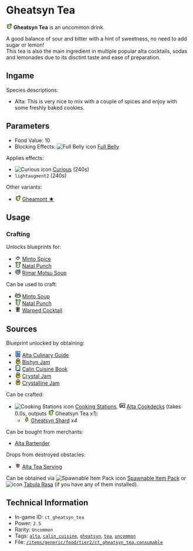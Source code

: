 # Gheatsyn Tea

<img src="https://raw.githubusercontent.com/Ceterai/Enternia/main/items/generic/food/tier2/ct_gheatsyn_tea.png" alt="Gheatsyn Tea icon" loading="lazy" width="auto" height="16px"/> **Gheatsyn Tea** is an uncommon drink.

A good balance of sour and bitter with a hint of sweetness, no need to add sugar or lemon!  
This tea is also the main ingredient in multiple popular alta cocktails, sodas and lemonades due to its disctint taste and ease of preparation.

## Ingame

Species descriptions:

- Alta: This is very nice to mix with a couple of spices and enjoy with some freshly baked cookies.

## Parameters

- Food Value: 10
- Blocking Effects:  <img src="https://starbounder.org/mediawiki/images/6/60/Status_Well_Fed.png" alt="Full Belly icon" loading="lazy" width="16px" height="16px"/> [Full Belly](https://starbounder.org/Full_Belly)

Applies effects:

- <img src="https://raw.githubusercontent.com/Ceterai/Enternia/main/animations/emotes/confused.png:1" alt="Curious icon" loading="lazy" width="auto" height="16px"/> [Curious](https://ceterai.github.io/MyEnternia/Wiki/Curious) (240s)
- `lightaugment2` (240s)

Other variants:

- <img src="https://raw.githubusercontent.com/Ceterai/Enternia/main/items/generic/food/tier2/ct_gheatsyn_tea.png" alt="Gheamont ★ icon" loading="lazy" width="auto" height="16px"/> [Gheamont ★](https://ceterai.github.io/MyEnternia/Wiki/Gheamont)

## Usage

### Crafting

Unlocks blueprints for:

- <img src="https://raw.githubusercontent.com/Ceterai/Enternia/main/items/generic/food/other/ct_minto_spice.png" alt="Minto Spice icon" loading="lazy" width="auto" height="16px"/> [Minto Spice](https://ceterai.github.io/MyEnternia/Wiki/MintoSpice)
- <img src="https://raw.githubusercontent.com/Ceterai/Enternia/main/items/generic/food/tier3/ct_natal_punch.png" alt="Natal Punch icon" loading="lazy" width="auto" height="16px"/> [Natal Punch](https://ceterai.github.io/MyEnternia/Wiki/NatalPunch)
- <img src="https://raw.githubusercontent.com/Ceterai/Enternia/main/items/generic/food/tier3/ct_rimar_motsu.png" alt="Rimar Motsu Soup icon" loading="lazy" width="auto" height="16px"/> [Rimar Motsu Soup](https://ceterai.github.io/MyEnternia/Wiki/RimarMotsuSoup)

Can be used to craft:

- <img src="https://raw.githubusercontent.com/Ceterai/Enternia/main/items/generic/food/tier4/ct_minto_soup.png" alt="Minto Soup icon" loading="lazy" width="auto" height="16px"/> [Minto Soup](https://ceterai.github.io/MyEnternia/Wiki/MintoSoup)
- <img src="https://raw.githubusercontent.com/Ceterai/Enternia/main/items/generic/food/tier3/ct_natal_punch.png" alt="Natal Punch icon" loading="lazy" width="auto" height="16px"/> [Natal Punch](https://ceterai.github.io/MyEnternia/Wiki/NatalPunch)
- <img src="https://raw.githubusercontent.com/Ceterai/Enternia/main/items/generic/food/tier4/ct_warped_cocktail.png" alt="Warped Cocktail icon" loading="lazy" width="auto" height="16px"/> [Warped Cocktail](https://ceterai.github.io/MyEnternia/Wiki/WarpedCocktail)

## Sources

Blueprint unlocked by obtaining:

- <img src="https://raw.githubusercontent.com/Ceterai/Enternia/main/codex/alta/ebook/security.png" alt="Alta Culinary Guide icon" loading="lazy" width="auto" height="16px"/> [Alta Culinary Guide](https://ceterai.github.io/MyEnternia/Wiki/AltaCulinaryGuide)
- <img src="https://raw.githubusercontent.com/Ceterai/Enternia/main/items/generic/food/tier1/ct_crystal_jam.png" alt="Bishyn Jam icon" loading="lazy" width="auto" height="16px"/> [Bishyn Jam](https://ceterai.github.io/MyEnternia/Wiki/BishynJam)
- <img src="https://raw.githubusercontent.com/Ceterai/Enternia/main/codex/alta/ebook/gyera.png" alt="Calin Cuisine Book icon" loading="lazy" width="auto" height="16px"/> [Calin Cuisine Book](https://ceterai.github.io/MyEnternia/Wiki/CalinCuisineBook)
- <img src="https://raw.githubusercontent.com/Ceterai/Enternia/main/items/generic/food/tier1/ct_crystal_jam.png" alt="Crystal Jam icon" loading="lazy" width="auto" height="16px"/> [Crystal Jam](https://ceterai.github.io/MyEnternia/Wiki/CrystalJam)
- <img src="https://raw.githubusercontent.com/Ceterai/Enternia/main/items/generic/food/tier1/ct_crystal_jam.png" alt="Crystalline Jam icon" loading="lazy" width="auto" height="16px"/> [Crystalline Jam](https://ceterai.github.io/MyEnternia/Wiki/CrystallineJam)

Can be crafted:

- <img src="https://starbounder.org/mediawiki/images/b/b2/Chic_Cooking_Table.png" alt="Cooking Stations icon" width="12" height="8"/> [Cooking Stations](https://starbounder.org/Cooking#Meal_Prep_Stations), ![ ](https://raw.githubusercontent.com/Ceterai/Enternia/main/objects/alta/cooking/cookdecks/icon.png) [Alta Cookdecks](https://ceterai.github.io/MyEnternia/Wiki/AltaCookdecks) (takes 0.0s, outputs <img src="https://raw.githubusercontent.com/Ceterai/Enternia/main/items/generic/food/tier2/ct_gheatsyn_tea.png" alt="Gheatsyn Tea icon" loading="lazy" width="auto" height="16px"/> Gheatsyn Tea x*1*):
  - <img src="https://raw.githubusercontent.com/Ceterai/Enternia/main/items/throwables/ct_gheatsyn_shard.png" alt="Gheatsyn Shard icon" loading="lazy" width="auto" height="16px"/> [Gheatsyn Shard](https://ceterai.github.io/MyEnternia/Wiki/GheatsynShard) x*4*

Can be bought from merchants:

- [Alta Bartender](https://ceterai.github.io/MyEnternia/Wiki/AltaBartender)

Drops from destroyed obstacles:

- <img src="https://raw.githubusercontent.com/Ceterai/Enternia/main/objects/alta/special/food/tea/icon.png" alt="Alta Tea Serving icon" loading="lazy" width="auto" height="16px"/> [Alta Tea Serving](https://ceterai.github.io/MyEnternia/Wiki/AltaTeaServing)

Can be obtained via <img src="https://raw.githubusercontent.com/Silverfeelin/Starbound-SpawnableItemPack/master/interface/sip/iconSmall.png" alt="Spawnable Item Pack icon" width="18" height="14"/> [Spawnable Item Pack](https://steamcommunity.com/sharedfiles/filedetails/?id=733665104) or <img src="https://steamuserimages-a.akamaihd.net/ugc/263843960696222713/3EC9A7C005541F7D577EBCB8C5736B4EFC9973D6/" alt="icon" width="8" height="12"/> [Tabula Rasa](https://community.playstarbound.com/resources/the-tabula-rasa.3222/) (if you have any of them installed).

## Technical Information

- In-game ID: `ct_gheatsyn_tea`
- Power: `2.5`
- Rarity: `Uncommon`
- Tags: [`alta`](https://ceterai.github.io/MyEnternia/Wiki/Tags/Alta), [`calin_cuisine`](https://ceterai.github.io/MyEnternia/Wiki/Tags/CalinCuisine), [`gheatsyn`](https://ceterai.github.io/MyEnternia/Wiki/Tags/Gheatsyn), [`tea`](https://ceterai.github.io/MyEnternia/Wiki/Tags/Tea), [`uncommon`](https://ceterai.github.io/MyEnternia/Wiki/Tags/Uncommon)
- File: [`/items/generic/food/tier2/ct_gheatsyn_tea.consumable`](https://github.com/Ceterai/Enternia/blob/main/items/generic/food/tier2/ct_gheatsyn_tea.consumable)
